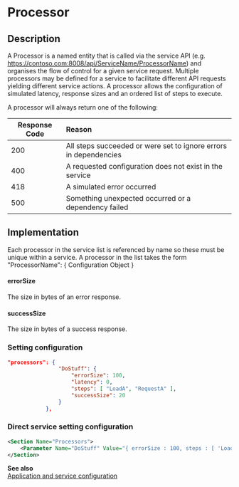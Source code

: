 # Processor

## Description
A Processor is a named entity that is called via the service API (e.g. https://contoso.com:8008/api/ServiceName/ProcessorName) and organises the flow of control for a given service request.
Multiple processors may be defined for a service to facilitate different API requests yielding different service actions.
A processor allows the configuration of simulated latency, response sizes and an ordered list of steps to execute.

A processor will always return one of the following:

| Response Code | Reason        |
| ------------- |:------------- |
| 200           | All steps succeeded or were set to ignore errors in dependencies |
| 400           | A requested configuration does not exist in the service | 
| 418           | A simulated error occurred |
| 500           | Something unexpected occurred or a dependency failed |


## Implementation
Each processor in the service list is referenced by name so these must be unique within a service.
A processor in the list takes the form "ProcessorName": { Configuration Object }

#### errorSize
The size in bytes of an error response.

#### successSize
The size in bytes of a success response.

####

### Setting configuration
```json
"processors": {
                "DoStuff": {
                    "errorSize": 100,
                    "latency": 0,
                    "steps": [ "LoadA", "RequestA" ],
                    "successSize": 20 
                }
            },
```

### Direct service setting configuration
```xml
<Section Name="Processors">
    <Parameter Name="DoStuff" Value="{ errorSize : 100, steps : [ 'LoadA', 'RequestA' ], successSize : 20, latency : 0 }" />
</Section>
```

__See also__<br/>
[Application and service configuration](../ApplicationAndServices.md)